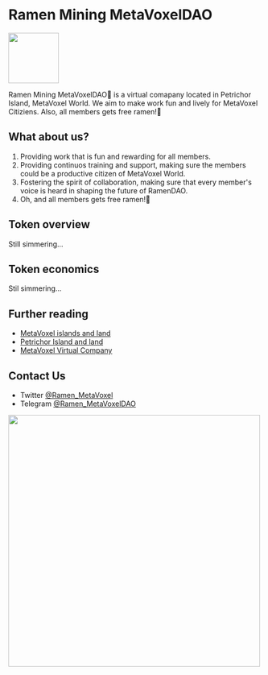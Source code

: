 # Ramen Mining MetaVoxelDAO

<img src="https://daos.snowcrash.space/daos/ramen/logo.png" width="100" />

Ramen Mining MetaVoxelDAO🍜 is a virtual comapany located in Petrichor Island, MetaVoxel World. We aim to make work fun and lively for MetaVoxel Citiziens.
Also, all members gets free ramen!🍜

## What about us?

1. Providing work that is fun and rewarding for all members.
2. Providing continuos training and support, making sure the members could be a productive citizen of MetaVoxel World.
2. Fostering the spirit of collaboration, making sure that every member's voice is heard in shaping the future of RamenDAO.
4. Oh, and all members gets free ramen!🍜

## Token overview

Still simmering...

## Token economics

Stil simmering...

## Further reading

- [MetaVoxel islands and land](https://docs.snowcrash.finance/gameplay/islands-and-land)
- [Petrichor Island and land](https://docs.snowcrash.finance/gameplay/islands-and-land/petrichor-island)
- [MetaVoxel Virtual Company](https://docs.snowcrash.finance/gameplay/virtual-company)

## Contact Us

- Twitter [@Ramen_MetaVoxel](https://twitter.com/Ramen_MetaVoxel)
- Telegram [@Ramen_MetaVoxelDAO](https://t.me/Ramen_MetaVoxelDao)

<img src="https://daos.snowcrash.space/static/world_a1.svg" width="500" />
